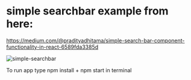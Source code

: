 # simple searchbar example from here:

https://medium.com/@pradityadhitama/simple-search-bar-component-functionality-in-react-6589fda3385d

![simple-searchbar](https://i.postimg.cc/W35ZntZr/simple-searchbar.png)

To run app type npm install + npm start in terminal
